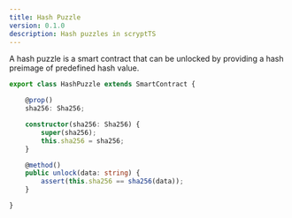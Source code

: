 ```yaml
---
title: Hash Puzzle
version: 0.1.0
description: Hash puzzles in scryptTS
---
```


A hash puzzle is a smart contract that can be unlocked by providing a hash preimage of predefined hash value.

```ts
export class HashPuzzle extends SmartContract {

    @prop()
    sha256: Sha256;

    constructor(sha256: Sha256) {
        super(sha256);
        this.sha256 = sha256;
    }

    @method()
    public unlock(data: string) {
        assert(this.sha256 == sha256(data));
    }

}
```